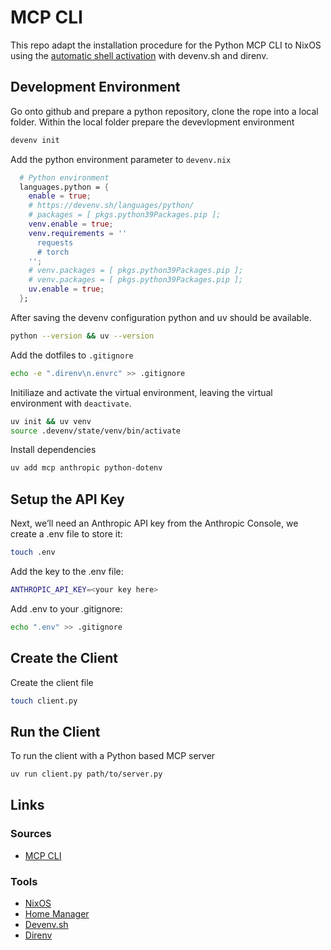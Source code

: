 # MCP CLI

This repo adapt the installation procedure for the Python MCP CLI to NixOS using the [automatic shell activation](https://devenv.sh/automatic-shell-activation/) with devenv.sh and direnv. 

## Development Environment

Go onto github and prepare a python repository, clone the rope into a local folder. Within the local folder prepare the devevlopment environment

```sh
devenv init
```

Add the python environment parameter to `devenv.nix`

```nix
  # Python environment
  languages.python = {
    enable = true;
    # https://devenv.sh/languages/python/
    # packages = [ pkgs.python39Packages.pip ];
    venv.enable = true;
    venv.requirements = ''
      requests
      # torch
    '';
    # venv.packages = [ pkgs.python39Packages.pip ];
    # venv.packages = [ pkgs.python39Packages.pip ];
    uv.enable = true;
  };
```

After saving the devenv configuration python and uv should be available.

```sh
python --version && uv --version
```

Add the dotfiles to `.gitignore`

```sh
echo -e ".direnv\n.envrc" >> .gitignore
```

Initiliaze and activate the virtual environment, leaving the virtual environment with `deactivate`.

```sh
uv init && uv venv
source .devenv/state/venv/bin/activate
```

Install dependencies

```sh
uv add mcp anthropic python-dotenv
```

## Setup the API Key

Next, we’ll need an Anthropic API key from the Anthropic Console, we create a .env file to store it:

```sh
touch .env
```

Add the key to the .env file:

```sh
ANTHROPIC_API_KEY=<your key here>
```

Add .env to your .gitignore:

```sh
echo ".env" >> .gitignore
```

## Create the Client

Create the client file

```sh
touch client.py
```

## Run the Client

To run the client with a Python based MCP server

```sh
uv run client.py path/to/server.py
```

## Links

### Sources

* [MCP CLI]([https://modelcontextprotocol.io/quickstart/client](https://github.com/chrishayuk/mcp-cli))

### Tools

* [NixOS](https://nixos.org/)
* [Home Manager](https://nix-community.github.io/home-manager/)
* [Devenv.sh](https://devenv.sh/)
* [Direnv](https://direnv.net/)
